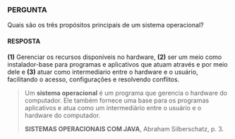 ### PERGUNTA

Quais são os três propósitos principais de um sistema operacional?

#### RESPOSTA 

**(1)** Gerenciar os recursos disponíveis no hardware, **(2)** ser um meio como instalador-base para programas e aplicativos que atuam através e por meio dele e **(3)** atuar como intermediario entre o hardware e o usuário, facilitando o acesso, configurações e resolvendo conflitos.

> Um **sistema operacional** é um programa que gerencia o hardware do computador. Ele também fornece uma base para os programas aplicativos e atua como um intermediário entre o usuário e o hardware do computador.
>
> **SISTEMAS OPERACIONAIS COM JAVA**, Abraham Silberschatz, p. 3.
